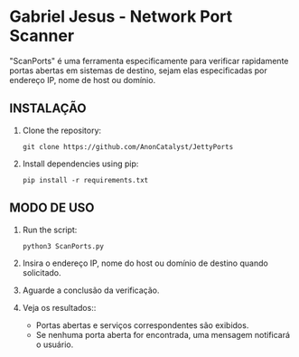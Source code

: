 # Gabriel Jesus - Network Port Scanner

"ScanPorts" é uma ferramenta especificamente para verificar rapidamente portas abertas em sistemas de destino, sejam elas especificadas por endereço IP, nome de host ou domínio.


## INSTALAÇÃO

1. Clone the repository:
   ```
   git clone https://github.com/AnonCatalyst/JettyPorts
   ```

2. Install dependencies using pip:
   ```
   pip install -r requirements.txt
   ```

## MODO DE USO

1. Run the script:
   ```
   python3 ScanPorts.py
   ```

2. Insira o endereço IP, nome do host ou domínio de destino quando solicitado.

3. Aguarde a conclusão da verificação.

4. Veja os resultados::
   - Portas abertas e serviços correspondentes são exibidos.
   - Se nenhuma porta aberta for encontrada, uma mensagem notificará o usuário.
